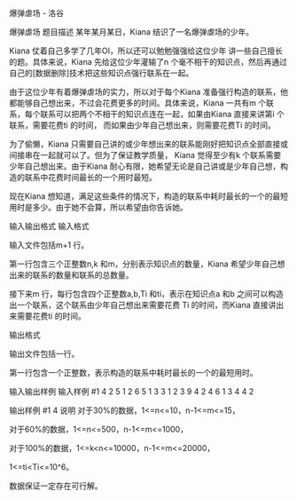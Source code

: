 



爆弹虐场  - 洛谷














爆弹虐场 
题目描述
某年某月某日，Kiana 结识了一名爆弹虐场的少年。

Kiana 仗着自己多学了几年OI，所以还可以勉勉强强给这位少年 讲一些自己擅长的题。具体来说，Kiana 先给这位少年灌输了n 个毫不相干的知识点，然后再通过自己的[数据删除]技术把这些知识点强行联系在一起。


由于这位少年有着爆弹虐场的实力，所以对于每个Kiana 准备强行构造的联系，他都能够自己想出来，不过会花费更多的时间。具体来说，Kiana 一共有m 个联系，每个联系可以把两个不相干的知识点连在一起，如果由Kiana 直接来讲第i 个联系，需要花费ti 的时间， 而如果由少年自己想出来，则需要花费Ti 的时间。


为了偷懒，Kiana 只需要自己讲的或少年想出来的联系能刚好把知识点全部直接或间接串在一起就可以了。但为了保证教学质量， Kiana 觉得至少有k 个联系需要少年自己想出来。由于Kiana 耐心有限，她希望无论是自己讲或是少年自己想，构造的联系中花费时间最长的一个用时最短。


现在Kiana 想知道，满足这些条件的情况下，构造的联系中耗时最长的一个的最短用时是多少。由于她不会算，所以希望由你告诉她。

输入输出格式
输入格式

输入文件包括m+1 行。


第一行包含三个正整数n,k 和m，分别表示知识点的数量，Kiana 希望少年自己想出来的联系的数量和联系的总数量。


接下来m 行，每行包含四个正整数a,b,Ti 和ti，表示在知识点a 和b 之间可以构造出一个联系，这个联系由少年自己想出来需要花费 Ti 的时间，而Kiana 直接讲出来需要花费ti 的时间。

输出格式

输出文件包括一行。


第一行包含一个正整数，表示构造的联系中耗时最长的一个的最短用时。

输入输出样例
输入样例 #1
4 2 5 
1 2 6 5 
1 3 3 1 
2 3 9 4 
2 4 6 1 
3 4 4 2 

输出样例 #1
4
说明
对于30%的数据，1<=n<=10，n-1<=m<=15，

对于60%的数据，1<=n<=500，n-1<=m<=1000，

对于100%的数据，1<=k<n<=10000，n-1<=m<=20000，


1<=ti<Ti<=10^6。 

数据保证一定存在可行解。







